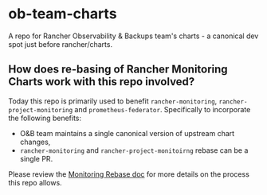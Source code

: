 # ob-team-charts
A repo for Rancher Observability &amp; Backups team's charts - a canonical dev spot just before rancher/charts.

## How does re-basing of Rancher Monitoring Charts work with this repo involved?
Today this repo is primarily used to benefit `rancher-monitoring`, `rancher-project-monitoring` and `prometheus-federator`.
Specifically to incorporate the following benefits:
- O&B team maintains a single canonical version of upstream chart changes,
- `rancher-monitoring` and `rancher-project-monitoirng` rebase can be a single PR.

Please review the [Monitoring Rebase doc](./docs/monitoring-rebase.md) for more details on the process this repo allows.
